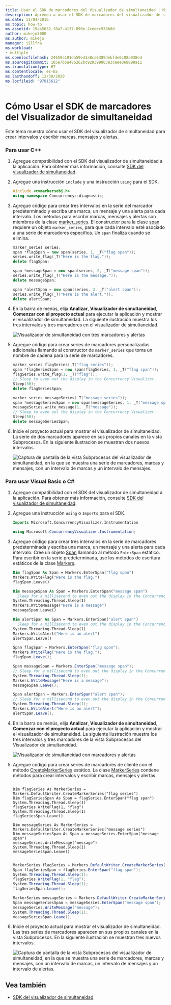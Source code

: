 ```yaml
---
title: Usar el SDK de marcadores del Visualizador de simultaneidad | Microsoft Docs
description: Aprenda a usar el SDK de marcadores del visualizador de simultaneidad en Visual Studio para crear intervalos y escribir marcas, mensajes y alertas.
ms.date: 11/04/2016
ms.topic: how-to
ms.assetid: 19a45032-f8a7-4137-890e-2ceeec938b8d
author: mikejo5000
ms.author: mikejo
manager: jillfra
ms.workload:
- multiple
ms.openlocfilehash: 24659a101da59ed3a8ca6389debfde6c08a038ed
ms.sourcegitcommit: 105e7b5a486262bc92939980383ceee068098a11
ms.translationtype: HT
ms.contentlocale: es-ES
ms.lasthandoff: 12/30/2020
ms.locfileid: "97815612"
---
```

# <a name="how-to-use-the-concurrency-visualizer-markers-sdk"></a>Cómo Usar el SDK de marcadores del Visualizador de simultaneidad
Este tema muestra cómo usar el SDK del visualizador de simultaneidad para crear intervalos y escribir marcas, mensajes y alertas.

### <a name="to-use-c"></a>Para usar C++

1. Agregue compatibilidad con el SDK del visualizador de simultaneidad a la aplicación. Para obtener más información, consulte [SDK del visualizador de simultaneidad](../profiling/concurrency-visualizer-sdk.md).

2. Agregue una instrucción `include` y una instrucción `using` para el SDK.

    ```cpp
    #include <cvmarkersobj.h>
    using namespace Concurrency::diagnostic;
    ```

3. Agregue código para crear tres intervalos en la serie del marcador predeterminado y escriba una marca, un mensaje y una alerta para cada intervalo. Los métodos para escribir marcas, mensajes y alertas son miembros de la clase [marker_series](../profiling/marker-series-class.md). El constructor para la clase [span](../profiling/span-class.md) requiere un objeto `marker_series`, para que cada intervalo esté asociado a una serie de marcadores específica. Un `span` finaliza cuando se elimina.

    ```cpp
    marker_series series;
    span *flagSpan = new span(series, 1, _T("flag span"));
    series.write_flag(_T("Here is the flag."));
    delete flagSpan;

    span *messageSpan = new span(series, 2, _T("message span"));
    series.write_flag(_T("Here is the message."));
    delete messageSpan;

    span *alertSpan = new span(series, 3, _T("alert span"));
    series.write_flag(_T("Here is the alert."));
    delete alertSpan;
    ```

4. En la barra de menús, elija **Analizar**, **Visualizador de simultaneidad**, **Comenzar con el proyecto actual** para ejecutar la aplicación y mostrar el visualizador de simultaneidad. La siguiente ilustración muestra los tres intervalos y tres marcadores en el visualizador de simultaneidad.

     ![Visualizador de simultaneidad con tres marcadores y alertas](../profiling/media/cvmarkersnative.png "CvMarkersNative")

5. Agregue código para crear series de marcadores personalizadas adicionales llamando al constructor de `marker_series` que toma un nombre de cadena para la serie de marcadores.

    ```cpp
    marker_series flagSeries(_T("flag series"));
    span *flagSeriesSpan = new span(flagSeries, 1, _T("flag span"));
    flagSeries.write_flag(1, _T("flag"));
    // Sleep to even out the display in the Concurrency Visualizer.
    Sleep(50);
    delete flagSeriesSpan;

    marker_series messageSeries(_T("message series"));
    span *messageSeriesSpan = new span(messageSeries, 1, _T("message span"));
    messageSeries.write_message(1, _T("message"));
    // Sleep to even out the display in the Concurrency Visualizer.
    Sleep(50);
    delete messageSeriesSpan;
    ```

6. Inicie el proyecto actual para mostrar el visualizador de simultaneidad. La serie de dos marcadores aparece en sus propios canales en la vista Subprocesos. En la siguiente ilustración se muestran dos nuevos intervalos.

     ![Captura de pantalla de la vista Subprocesos del visualizador de simultaneidad, en la que se muestra una serie de marcadores, marcas y mensajes, con un intervalo de marcas y un intervalo de mensajes.](../profiling/media/cvmarkerseriesnative.png "CvMarkerSeriesNative")

### <a name="to-use-visual-basic-or-c"></a>Para usar Visual Basic o C\#

1. Agregue compatibilidad con el SDK del visualizador de simultaneidad a la aplicación. Para obtener más información, consulte [SDK del visualizador de simultaneidad](../profiling/concurrency-visualizer-sdk.md).

2. Agregue una instrucción `using` o `Imports` para el SDK.

    ```vb
    Imports Microsoft.ConcurrencyVisualizer.Instrumentation
    ```

    ```csharp
    using Microsoft.ConcurrencyVisualizer.Instrumentation;
    ```

3. Agregue código para crear tres intervalos en la serie de marcadores predeterminada y escriba una marca, un mensaje y una alerta para cada intervalo. Cree un objeto [Span](/previous-versions/hh694189(v=vs.140)) llamando al método `EnterSpan` estático. Para escribir en la serie predeterminada, use los métodos de escritura estáticos de la clase [Markers](/previous-versions/hh694099(v=vs.140)).

    ```vb
    Dim flagSpan As Span = Markers.EnterSpan("flag span")
    Markers.WriteFlag("Here is the flag.")
    flagSpan.Leave()

    Dim messageSpan As Span = Markers.EnterSpan("message span")
    ' Sleep for a millisecond to even out the display in the Concurrency Visualizer.
    System.Threading.Thread.Sleep(1)
    Markers.WriteMessage("Here is a message")
    messageSpan.Leave()

    Dim alertSpan As Span = Markers.EnterSpan("alert span")
    ' Sleep for a millisecond to even out the display in the Concurrency Visualizer.
    System.Threading.Thread.Sleep(1)
    Markers.WriteAlert("Here is an alert")
    alertSpan.Leave()
    ```

    ```csharp
    Span flagSpan = Markers.EnterSpan("flag span");
    Markers.WriteFlag("Here is the flag.");
    flagSpan.Leave();

    Span messageSpan = Markers.EnterSpan("message span");
    // Sleep for a millisecond to even out the display in the Concurrency Visualizer.
    System.Threading.Thread.Sleep(1);
    Markers.WriteMessage("Here is a message");
    messageSpan.Leave();

    Span alertSpan = Markers.EnterSpan("alert span");
    // Sleep for a millisecond to even out the display in the Concurrency Visualizer.
    System.Threading.Thread.Sleep(1);
    Markers.WriteAlert("Here is an alert");
    alertSpan.Leave();
    ```

4. En la barra de menús, elija **Analizar**, **Visualizador de simultaneidad**, **Comenzar con el proyecto actual** para ejecutar la aplicación y mostrar el visualizador de simultaneidad. La siguiente ilustración muestra los tres intervalos y tres marcadores de la vista Subprocesos del Visualizador de simultaneidad.

     ![Visualizador de simultaneidad con marcadores y alertas](../profiling/media/cvmarkersmanaged.png "CvMarkersManaged")

5. Agregue código para crear series de marcadores de cliente con el método [CreateMarkerSeries](/previous-versions/hh694171(v=vs.140)) estático. La clase [MarkerSeries](/previous-versions/hh694127(v=vs.140)) contiene métodos para crear intervalos y escribir marcas, mensajes y alertas.

    ```VB

    Dim flagSeries As MarkerSeries = Markers.DefaultWriter.CreateMarkerSeries("flag series")
    Dim flagSeriesSpan As Span = flagSeries.EnterSpan("flag span")
    System.Threading.Thread.Sleep(1)
    flagSeries.WriteFlag(1, "flag")
    System.Threading.Thread.Sleep(1)
    flagSeriesSpan.Leave()

    Dim messageSeries As MarkerSeries = Markers.DefaultWriter.CreateMarkerSeries("message series")
    Dim messageSeriesSpan As Span = messageSeries.EnterSpan("message span")
    messageSeries.WriteMessage("message")
    System.Threading.Thread.Sleep(1)
    messageSeriesSpan.Leave()
    ```

    ```csharp

    MarkerSeries flagSeries = Markers.DefaultWriter.CreateMarkerSeries("flag series");
    Span flagSeriesSpan = flagSeries.EnterSpan("flag span");
    System.Threading.Thread.Sleep(1);
    flagSeries.WriteFlag(1, "flag");
    System.Threading.Thread.Sleep(1);
    flagSeriesSpan.Leave();

    MarkerSeries messageSeries = Markers.DefaultWriter.CreateMarkerSeries("message series");
    Span messageSeriesSpan = messageSeries.EnterSpan("message span");
    messageSeries.WriteMessage("message");
    System.Threading.Thread.Sleep(1);
    messageSeriesSpan.Leave();
    ```

6. Inicie el proyecto actual para mostrar el visualizador de simultaneidad. Las tres series de marcadores aparecen en sus propios canales en la vista Subprocesos. En la siguiente ilustración se muestran tres nuevos intervalos.

     ![Captura de pantalla de la vista Subprocesos del visualizador de simultaneidad, en la que se muestra una serie de marcadores, marcas y mensajes, con un intervalo de marcas, un intervalo de mensajes y un intervalo de alertas.](../profiling/media/cvmarkerseriesmanaged.png "CvMarkerSeriesManaged")

## <a name="see-also"></a>Vea también
- [SDK del visualizador de simultaneidad](../profiling/concurrency-visualizer-sdk.md)
